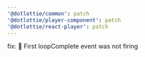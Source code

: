 ```yaml
---
'@dotlottie/common': patch
'@dotlottie/player-component': patch
'@dotlottie/react-player': patch
---
```


fix: 🐛 First loopComplete event was not firing
